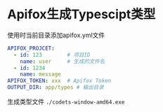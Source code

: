 # Apifox生成Typescipt类型

使用时当前目录添加apifox.yml文件
```yaml
APIFOX_PROJCET:
  - id: 123        # 项目ID
    name: user     # 生成的文件名
  - id: 1234 
    name: message
APIFOX_TOKEN: xxx  # Apifox Token
OUTPUT_DIR: app/types # 输出目录
```

生成类型文件 `./codets-window-amd64.exe`
